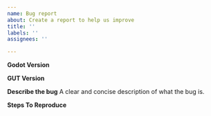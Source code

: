 ```yaml
---
name: Bug report
about: Create a report to help us improve
title: ''
labels: ''
assignees: ''

---
```


**Godot Version**

**GUT Version**

**Describe the bug**
A clear and concise description of what the bug is.

**Steps To Reproduce**

